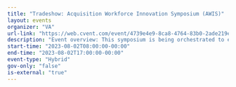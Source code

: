 ```yaml
---
title: "Tradeshow: Acquisition Workforce Innovation Symposium (AWIS)"
layout: events
organizer: "VA"
url-link: "https://web.cvent.com/event/4739e4e9-8ca8-4764-83b0-2ade219e897b/summary"
description: "Event overview: This symposium is being orchestrated to enhance the professional readiness and intrinsic knowledge of contracting communities (CO, CORs & PMs) across the Federal footprint. Additionally, the AWIS will focus on improving the overall capabilities of the acquisition workforce with immediate emphasis on learning communities, employee engagement, enhanced customer service and the closure of identified acquisition business and technical competency gaps."
start-time: "2023-08-02T08:00:00-00:00"
end-time: "2023-08-02T17:00:00-00:00"
event-type: "Hybrid"
gov-only: "false"
is-external: "true"
---
```

